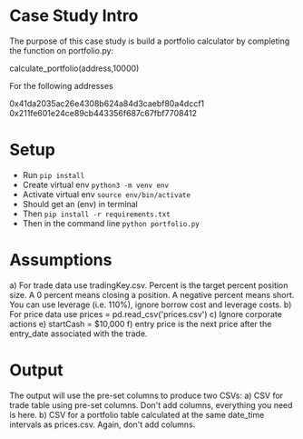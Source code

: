 # Case Study Intro

The purpose of this case study is build a portfolio calculator by completing the function on portfolio.py: 

calculate_portfolio(address,10000)

For the following addresses

0x41da2035ac26e4308b624a84d3caebf80a4dccf1
0x211fe601e24ce89cb443356f687c67fbf7708412


# Setup

-   Run `pip install`
-   Create virtual env `python3 -m venv env`
-   Activate virtual env `source env/bin/activate`
-   Should get an (env) in terminal
-   Then `pip install -r requirements.txt`
-   Then in the command line `python portfolio.py`

# Assumptions 
  a) For trade data use tradingKey.csv. Percent is the target percent position size. A 0 percent means closing a position. A negative percent means short. You can use leverage (i.e. 110%), ignore borrow cost and leverage costs. 
  b) For price data use prices = pd.read_csv('prices.csv')
  c) Ignore corporate actions 
  e) startCash = $10,000
  f) entry price is the next price after the entry_date associated with the trade.

# Output 
  The output will use the pre-set columns to produce two CSVs: 
  a) CSV for trade table using pre-set columns. Don't add columns, everything you need is here.
  b) CSV for a portfolio table calculated at the same date_time intervals as prices.csv. Again, don't add columns. 
